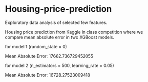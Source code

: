 # Housing-price-prediction

Exploratory data analysis of selected few features.

Housing price prediction from Kaggle in class competition where we compare mean absolute error in two XGBoost models.

for model 1 (random_state = 0)

Mean Absolute Error: 17662.736729452055

for model 2 (n_estimators = 500, learning_rate = 0.05)

Mean Absolute Error: 16728.27523009418
